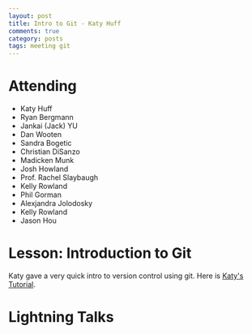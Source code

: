```yaml
---
layout: post
title: Intro to Git - Katy Huff
comments: true
category: posts
tags: meeting git
---
```




# Attending

- Katy Huff
- Ryan Bergmann
- Jankai (Jack) YU
- Dan Wooten
- Sandra Bogetic
- Christian DiSanzo
- Madicken Munk
- Josh Howland
- Prof. Rachel Slaybaugh
- Kelly Rowland
- Phil Gorman
- Alexjandra Jolodosky
- Kelly Rowland
- Jason Hou

# Lesson: Introduction to Git

Katy gave a very quick intro to version control using git. Here is [Katy's Tutorial][katystalk].


# Lightning Talks 

[katystalk]: https://github.com/katyhuff/berkeley/tree/master/git "Katy's Tutorial" 


